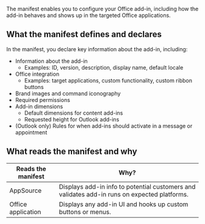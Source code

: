The manifest enables you to configure your Office add-in, including how the add-in behaves and shows up in the targeted Office applications.

## What the manifest defines and declares

In the manifest, you declare key information about the add-in, including:

- Information about the add-in
  - Examples: ID, version, description, display name, default locale
- Office integration
  - Examples: target applications, custom functionality, custom ribbon buttons
- Brand images and command iconography
- Required permissions
- Add-in dimensions
  - Default dimensions for content add-ins
  - Requested height for Outlook add-ins
- (Outlook only) Rules for when add-ins should activate in a message or appointment

## What reads the manifest and why

|Reads the manifest|Why?|
|---|---|
|AppSource|Displays add-in info to potential customers and validates add-in runs on expected platforms.|
|Office application|Displays any add-in UI and hooks up custom buttons or menus.|

